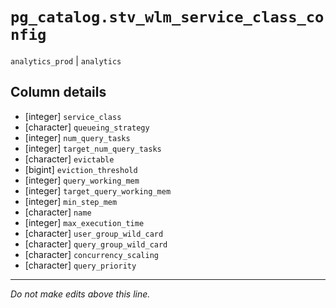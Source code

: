 # `pg_catalog.stv_wlm_service_class_config`
`analytics_prod` | `analytics`

## Column details
* [integer]   `service_class`
* [character] `queueing_strategy`
* [integer]   `num_query_tasks`
* [integer]   `target_num_query_tasks`
* [character] `evictable`
* [bigint]    `eviction_threshold`
* [integer]   `query_working_mem`
* [integer]   `target_query_working_mem`
* [integer]   `min_step_mem`
* [character] `name`
* [integer]   `max_execution_time`
* [character] `user_group_wild_card`
* [character] `query_group_wild_card`
* [character] `concurrency_scaling`
* [character] `query_priority`

-------------------------------------------------------------------------------
*Do not make edits above this line.*
